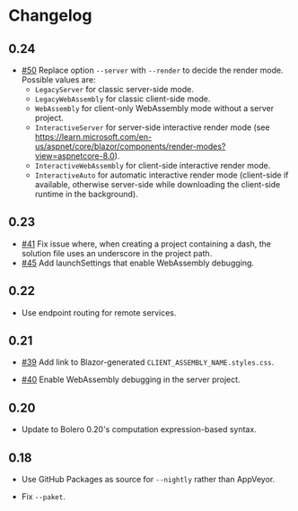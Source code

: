 # Changelog

## 0.24

* [#50](https://github.com/fsbolero/Template/issues/50) Replace option `--server` with `--render` to decide the render mode. Possible values are:
    * `LegacyServer` for classic server-side mode.
    * `LegacyWebAssembly` for classic client-side mode.
    * `WebAssembly` for client-only WebAssembly mode without a server project.
    * `InteractiveServer` for server-side interactive render mode (see https://learn.microsoft.com/en-us/aspnet/core/blazor/components/render-modes?view=aspnetcore-8.0).
    * `InteractiveWebAssembly` for client-side interactive render mode.
    * `InteractiveAuto` for automatic interactive render mode (client-side if available, otherwise server-side while downloading the client-side runtime in the background).

## 0.23

* [#41](https://github.com/fsbolero/Template/issues/41) Fix issue where, when creating a project containing a dash, the solution file uses an underscore in the project path.
* [#45](https://github.com/fsbolero/Template/issues/45) Add launchSettings that enable WebAssembly debugging.

## 0.22

* Use endpoint routing for remote services.

## 0.21

* [#39](https://github.com/fsbolero/Template/issues/39) Add link to Blazor-generated `CLIENT_ASSEMBLY_NAME.styles.css`.

* [#40](https://github.com/fsbolero/Template/issues/40) Enable WebAssembly debugging in the server project.

## 0.20

* Update to Bolero 0.20's computation expression-based syntax.

## 0.18

* Use GitHub Packages as source for `--nightly` rather than AppVeyor.

* Fix `--paket`.
